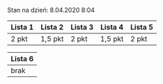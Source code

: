 Stan na dzień: 8.04.2020 8:04

| Lista 1 | Lista 2 | Lista 3 | Lista 4 | Lista 5 |
|---|---|---|---|---|
| 2 pkt | 1,5 pkt | 2 pkt | 1,5 pkt | 2 pkt |

| Lista 6 |
|---|
| brak |
